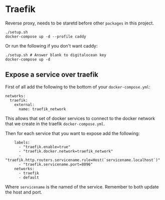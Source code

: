 # Traefik

Reverse proxy, needs to be staretd before other `packages` in this project.

```
./setup.sh
docker-compose up -d --profile caddy
```

Or run the following if you don't want caddy:

```
./setup.sh # Answer blank to digitalocean key
docker-compose up -d
```

## Expose a service over traefik

First of all add the following to the bottom of your `docker-compose.yml`:

```
networks:
  traefik:
    external:
      name: traefik_network
```

This allows that set of docker services to connect to the docker network that we create in the traefik `docker-compose.yml`.

Then for each service that you want to expose add the following:

```
    labels:
      - "traefik.enable=true"
      - "traefik.docker.network=traefik_network"
      - "traefik.http.routers.servicename.rule=Host(`servicename.localhost`)"
      - "traefik.servicename.port=8096"
    networks:
      - traefik
      - default
```

Where `servicename` is the named of the service. Remember to both update the host and port.
